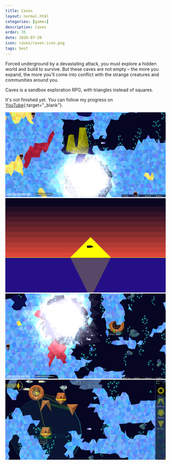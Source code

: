 ```yaml
---
title: Caves
layout: normal.html
categories: [games]
description: Caves
order: 35
date: 2016-07-20
icon: caves/caves-icon.png
tags: best
---
```


Forced underground by a devastating attack, you must explore a hidden world and build to survive. But these caves are not empty – the more you expand, the more you'll come into conflict with the strange creatures and communities around you.

Caves is a sandbox exploration RPG, with triangles instead of squares.

It's not finished yet. You can follow my progress on [YouTube](https://www.youtube.com/playlist?list=PLhfN_2j4oEez85kX-CavTwVBvXzBYGZ4N){:target="_blank"}.

![caves](caves0.jpg)
![caves](caves1.jpg)
![caves](caves2.jpg)
![caves](caves3.jpg)
